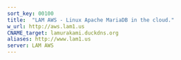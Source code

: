 ```yaml
---
sort_key: 00100
title:  "LAM AWS - Linux Apache MariaDB in the cloud."
w_url: http://aws.lam1.us
CNAME_target: lamurakami.duckdns.org
aliases: http://www.lam1.us
server: LAM AWS
---
```

